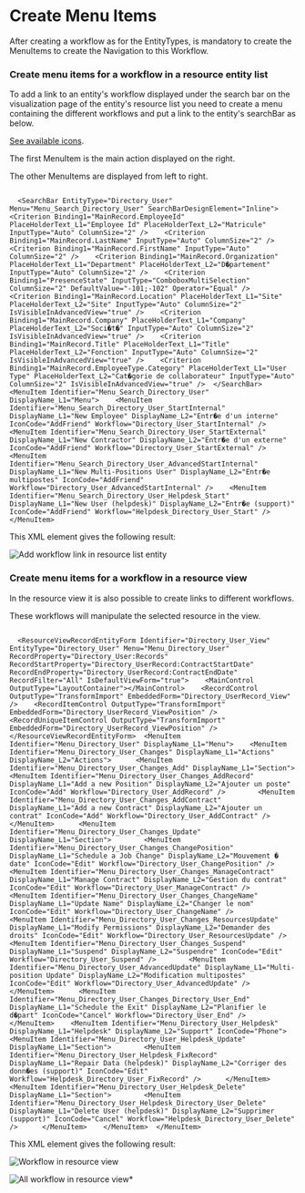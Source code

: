 # Create Menu Items

After creating a workflow as for the EntityTypes, is mandatory to create the MenuItems to create the
Navigation to this Workflow.

### Create menu items for a workflow in a resource entity list

To add a link to an entity's workflow displayed under the search bar on the visualization page of
the entity's resource list you need to create a menu containing the different workflows and put a
link to the entity's searchBar as below.

[See available icons](https://uifabricicons.azurewebsites.net/).

The first MenuItem is the main action displayed on the right.

The other MenuItems are displayed from left to right.

```

  <SearchBar EntityType="Directory_User" Menu="Menu_Search_Directory_User" SearchBarDesignElement="Inline">    <Criterion Binding1="MainRecord.EmployeeId" PlaceHolderText_L1="Employee Id" PlaceHolderText_L2="Matricule" InputType="Auto" ColumnSize="2" />    <Criterion Binding1="MainRecord.LastName" InputType="Auto" ColumnSize="2" />    <Criterion Binding1="MainRecord.FirstName" InputType="Auto" ColumnSize="2" />    <Criterion Binding1="MainRecord.Organization" PlaceHolderText_L1="Department" PlaceHolderText_L2="D�partement" InputType="Auto" ColumnSize="2" />    <Criterion Binding1="PresenceState" InputType="ComboboxMultiSelection" ColumnSize="2" DefaultValue="-101;-102" Operator="Equal" />    <Criterion Binding1="MainRecord.Location" PlaceHolderText_L1="Site" PlaceHolderText_L2="Site" InputType="Auto" ColumnSize="2" IsVisibleInAdvancedView="true" />    <Criterion Binding1="MainRecord.Company" PlaceHolderText_L1="Company" PlaceHolderText_L2="Soci�t�" InputType="Auto" ColumnSize="2" IsVisibleInAdvancedView="true" />    <Criterion Binding1="MainRecord.Title" PlaceHolderText_L1="Title" PlaceHolderText_L2="Fonction" InputType="Auto" ColumnSize="2" IsVisibleInAdvancedView="true" />    <Criterion Binding1="MainRecord.EmployeeType.Category" PlaceHolderText_L1="User Type" PlaceHolderText_L2="Cat�gorie de collaborateur" InputType="Auto" ColumnSize="2" IsVisibleInAdvancedView="true" />  </SearchBar>  <MenuItem Identifier="Menu_Search_Directory_User" DisplayName_L1="Menu">    <MenuItem Identifier="Menu_Search_Directory_User_StartInternal" DisplayName_L1="New Employee" DisplayName_L2="Entr�e d'un interne" IconCode="AddFriend" Workflow="Directory_User_StartInternal" />    <MenuItem Identifier="Menu_Search_Directory_User_StartExternal" DisplayName_L1="New Contractor" DisplayName_L2="Entr�e d'un externe" IconCode="AddFriend" Workflow="Directory_User_StartExternal" />    <MenuItem Identifier="Menu_Search_Directory_User_AdvancedStartInternal" DisplayName_L1="New Multi-Positions User" DisplayName_L2="Entr�e multipostes" IconCode="AddFriend" Workflow="Directory_User_AdvancedStartInternal" />    <MenuItem Identifier="Menu_Search_Directory_User_Helpdesk_Start" DisplayName_L1="New User (helpdesk)" DisplayName_L2="Entr�e (support)" IconCode="AddFriend" Workflow="Helpdesk_Directory_User_Start" />  </MenuItem>

```

This XML element gives the following result:

![Add workflow link in resource list entity](/img/product_docs/identitymanager/identitymanager/integration-guide/ui/how-tos/create-menu-items/workflowinentitylist.webp)

### Create menu items for a workflow in a resource view

In the resource view it is also possible to create links to different workflows.

These workflows will manipulate the selected resource in the view.

```

  <ResourceViewRecordEntityForm Identifier="Directory_User_View" EntityType="Directory_User" Menu="Menu_Directory_User" RecordProperty="Directory_User:Records" RecordStartProperty="Directory_UserRecord:ContractStartDate" RecordEndProperty="Directory_UserRecord:ContractEndDate" RecordFilter="All" IsDefaultViewForm="true">    <MainControl OutputType="LayoutContainer"></MainControl>    <RecordControl OutputType="TransformImport" EmbeddedForm="Directory_UserRecord_View" />    <RecordItemControl OutputType="TransformImport" EmbeddedForm="Directory_UserRecord_ViewPosition" />    <RecordUniqueItemControl OutputType="TransformImport" EmbeddedForm="Directory_UserRecord_ViewPosition" />  </ResourceViewRecordEntityForm>  <MenuItem Identifier="Menu_Directory_User" DisplayName_L1="Menu">    <MenuItem Identifier="Menu_Directory_User_Changes" DisplayName_L1="Actions" DisplayName_L2="Actions">      <MenuItem Identifier="Menu_Directory_User_Changes_Add" DisplayName_L1="Section">        <MenuItem Identifier="Menu_Directory_User_Changes_AddRecord" DisplayName_L1="Add a new Position" DisplayName_L2="Ajouter un poste" IconCode="Add" Workflow="Directory_User_AddRecord" />        <MenuItem Identifier="Menu_Directory_User_Changes_AddContract" DisplayName_L1="Add a new Contract" DisplayName_L2="Ajouter un contrat" IconCode="Add" Workflow="Directory_User_AddContract" />      </MenuItem>      <MenuItem Identifier="Menu_Directory_User_Changes_Update" DisplayName_L1="Section">        <MenuItem Identifier="Menu_Directory_User_Changes_ChangePosition" DisplayName_L1="Schedule a Job Change" DisplayName_L2="Mouvement � date" IconCode="Edit" Workflow="Directory_User_ChangePosition" />        <MenuItem Identifier="Menu_Directory_User_Changes_ManageContract" DisplayName_L1="Manage Contract" DisplayName_L2="Gestion du contrat" IconCode="Edit" Workflow="Directory_User_ManageContract" />        <MenuItem Identifier="Menu_Directory_User_Changes_ChangeName" DisplayName_L1="Update Name" DisplayName_L2="Changer le nom" IconCode="Edit" Workflow="Directory_User_ChangeName" />        <MenuItem Identifier="Menu_Directory_User_Changes_ResourcesUpdate" DisplayName_L1="Modify Permissions" DisplayName_L2="Demander des droits" IconCode="Edit" Workflow="Directory_User_ResourcesUpdate" />        <MenuItem Identifier="Menu_Directory_User_Changes_Suspend" DisplayName_L1="Suspend" DisplayName_L2="Suspendre" IconCode="Edit" Workflow="Directory_User_Suspend" />        <MenuItem Identifier="Menu_Directory_User_AdvancedUpdate" DisplayName_L1="Multi-position Update" DisplayName_L2="Modification multipostes" IconCode="Edit" Workflow="Directory_User_AdvancedUpdate" />      </MenuItem>      <MenuItem Identifier="Menu_Directory_User_Changes_Directory_User_End" DisplayName_L1="Schedule the Exit" DisplayName_L2="Planifier le d�part" IconCode="Cancel" Workflow="Directory_User_End" />    </MenuItem>    <MenuItem Identifier="Menu_Directory_User_Helpdesk" DisplayName_L1="Helpdesk" DisplayName_L2="Support" IconCode="Phone">      <MenuItem Identifier="Menu_Directory_User_Helpdesk_Update" DisplayName_L1="Section">        <MenuItem Identifier="Menu_Directory_User_Helpdesk_FixRecord" DisplayName_L1="Repair Data (helpdesk)" DisplayName_L2="Corriger des donn�es (support)" IconCode="Edit" Workflow="Helpdesk_Directory_User_FixRecord" />      </MenuItem>      <MenuItem Identifier="Menu_Directory_User_Helpdesk_Delete" DisplayName_L1="Section">        <MenuItem Identifier="Menu_Directory_User_Helpdesk_Directory_User_Delete" DisplayName_L1="Delete User (helpdesk)" DisplayName_L2="Supprimer (support)" IconCode="Cancel" Workflow="Helpdesk_Directory_User_Delete" />      </MenuItem>    </MenuItem>  </MenuItem>

```

This XML element gives the following result:

![Workflow in resource view](/img/product_docs/identitymanager/identitymanager/integration-guide/ui/how-tos/create-menu-items/workflowinresourceview.webp)

![All workflow in resource view*](/img/product_docs/identitymanager/identitymanager/integration-guide/ui/how-tos/create-menu-items/allworkflowinresourceview.webp)
